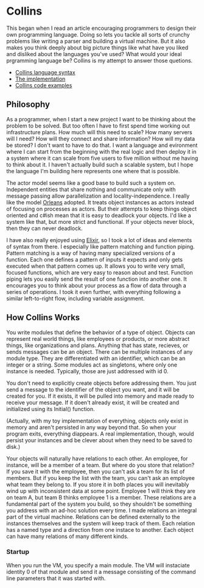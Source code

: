 # Collins

This began when I read an article encouraging programmers to design their own programming language. Doing so lets you tackle all sorts of crunchy problems like writing a parser and building a virtual machine. But it also makes you think deeply about big picture things like what have you liked and disliked about the languages you've used? What would your ideal prgramming language be? Collins is my attempt to answer those quetions.

* [Collins language syntax](docs/syntax.md)
* [The implementation](python)
* [Collins code examples](examples)

## Philosophy

As a programmer, when I start a new project I want to be thinking about the problem to be solved. But too often I have to first spend time working out infrastructure plans. How much will this need to scale? How many servers will I need? How will they connect and share information? How will my data be stored? I don't want to have to do that. I want a language and evironment where I can start from the beginning with the real logic and then deploy it in a system where it can scale from five users to five million without me having to think about it. I haven't actually build such a scalable system, but I hope the language I'm building here represents one where that is possible.

The actor model seems like a good base to build such a system on. Independent entities that share nothing and communicate only with message passing allow parallelization and locality-independence. I really like the model [Orleans](https://learn.microsoft.com/en-us/dotnet/orleans/overview) adopted. It treats object instances as actors instead of focusing on processes as actors. But their attempts to keep things object oriented and c#ish mean that it is easy to deadlock your objects. I'd like a system like that, but more strict and functional. If your objects never block, then they can never deadlock.

I have also really enjoyed using [Elixir](https://elixir-lang.org/), so I took a lot of ideas and elements of syntax from there. I especially like pattern matching and function piping. Pattern matching is a way of having many specialized versions of a function. Each one defines a pattern of inputs it expects and only gets executed when that pattern comes up. It allows you to write very small, focused functions, which are very easy to reason about and test. Function piping lets you easily send the result of one function into another one. It encourages you to think about your process as a flow of data through a series of operations. I took it even further, with everything following a similar left-to-right flow, including variable assignment.

## How Collins Works

You write modules that define the behavior of a type of object. Objects can represent real world things, like employees or products, or more abstract things, like organizations and plans. Anything that has state, recieves, or sends messages can be an object. There can be multiple instances of any module type. They are differentiated with an identifier, which can be an integer or a string. Some modules act as singletons, where only one instance is needed. Typically, those are just addressed with id 0.

You don't need to explicitly create objects before addressing them. You just send a message to the identifier of the object you want, and it will be created for you. If it exists, it will be pulled into memory and made ready to receive your message. If it doen't already exist, it will be created and initialized using its Initial() function.

(Actually, with my toy implementation of everything, objects only exist in memory and aren't persisted in any way beyond that. So when your program exits, everything diappears. A real implementation, though, would persist your instances and be clever about when they need to be saved to disk.)

Your objects will naturally have relations to each other. An employee, for instance, will be a member of a team. But where do you store that relation? If you save it with the employee, then you can't ask a team for its list of members. But if you keep the list with the team, you can't ask an employee what team they belong to. If you store it in both places you will inevitably wind up with inconsistent data at some point. Employee 1 will think they are on team A, but team B thinks employee 1 is a member. These relations are a fundamental part of the system you build, so they shouldn't be something you address with an ad-hoc solution every time. I made relations an integral part of the virtual machine. Relations can be defined externally to the instances themselves and the system will keep track of them. Each relation has a named type and a direction from one instace to another. Each object can have many relations of many different kinds.

### Startup

When you run the VM, you specify a main module. The VM will instaciate identity 0 of that module and send it a message consisting of the command line parameters that it was started with. 
